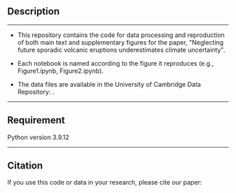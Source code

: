 ## Description
---
- This repository contains the code for data processing and reproduction of both main text and supplementary figures for the paper, "Neglecting future sporadic volcanic eruptions underestimates climate uncertainty". 

- Each notebook is named according to the figure it reproduces (e.g., Figure1.ipynb, Figure2.ipynb).

- The data files are available in the University of Cambridge Data Repository: <Link>.

---
## Requirement

Python version 3.9.12

---
## Citation

If you use this code or data in your research, please cite our paper: <citation>
